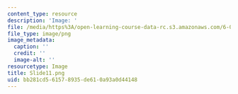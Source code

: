 ```yaml
---
content_type: resource
description: 'Image: '
file: /media/https%3A/open-learning-course-data-rc.s3.amazonaws.com/6-004-computation-structures-spring-2017/bb281cd561578935de610a93a0d44148_Slide11.png
file_type: image/png
image_metadata:
  caption: ''
  credit: ''
  image-alt: ''
resourcetype: Image
title: Slide11.png
uid: bb281cd5-6157-8935-de61-0a93a0d44148
---
```

